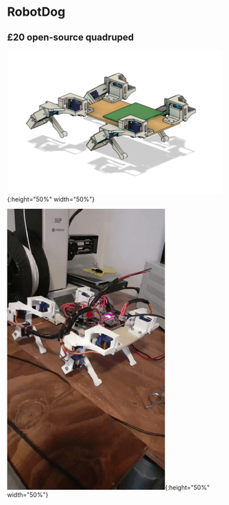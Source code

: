 # RobotDog
## £20 open-source quadruped
![Dog CAD Picture](images/dog-cad.png?raw=true "Title"){:height="50%" width="50%"}

![Dog CAD Picture 2](images/dog-cad-2.gif?raw=true "Title"){:height="50%" width="50%"}

